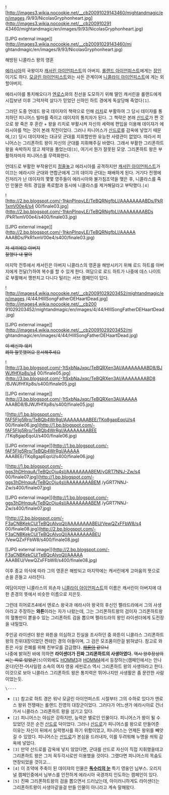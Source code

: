 ![http://images3.wikia.nocookie.net/__cb20091029143460/mightandmagic/en/images
/9/93/NicolasGryphonheart.jpg](http://images3.wikia.nocookie.net/__cb200910291
43460/mightandmagic/en/images/9/93/NicolasGryphonheart.jpg)

[[JPG external image]](http://images3.wikia.nocookie.net/__cb20091029143460/mi
ghtandmagic/en/images/9/93/NicolasGryphonheart.jpg)

  
해방된 니콜라스 왕의 영혼

[에라시아](%EC%97%90%EB%9D%BC%EC%8B%9C%EC%95%84.md)의 국왕이자 [캐서린 아이언피스트](%EC%BA%90%EC%84%9C%EB%A6%B0%20%EC%95%84%EC%9D%B4%EC%96%B8%ED%94%BC%EC%8A%A4%ED%8A%B8.md)의 아버지. [롤랜드 아이언피스트](%EB%A1%A4%EB%9E%9C%EB%93%9C%20%EC%95%84%EC%9D%B4%EC%96%B8%ED%94%BC%EC%8A%A4%ED%8A%B8.md)에게는 [장인](%EC%9E%A5%EC%9D%B8.md)이기도
하다. [모글린 아이언피스트](%EB%AA%A8%EA%B8%80%EB%A6%B0%20%EC%95%84%EC%9D%B4%EC%96%B8%ED%94%BC%EC%8A%A4%ED%8A%B8.md)와는 사돈 관계이며 [니콜라이 아이언피스트](%EB%8B%88%EC%BD%9C%EB%9D%BC%EC%9D%B4%20%EC%95%84%EC%9D%B4%EC%96%B8%ED%94%BC%EC%8A%A4%ED%8A%B8.md)에
게는 외할아버지.

에라시아를 통치해오다가 [엔로스](%EC%97%94%EB%A1%9C%EC%8A%A4.md)와의 친선을 도모하기 위해 딸인 캐서린을
롤랜드에게 시집보낸 이후 그럭저럭 살다가 믿었던 신하인 하트 경에게 독살당해 죽었다`[1]`.

그러던 도중 언데드 왕국 데이쟈의 책략으로 인해 [리치](%EB%A6%AC%EC%B9%98.md)로 부활하여 그 당시 데이쟈를 통치하던
피니어스 빌마를 죽이고 데이쟈의 통치자가 된다. 그 책략은 본래 [산드로](%EC%82%B0%EB%93%9C%EB%A1%9C.md)가
짠 것으로 왕 죽은 후 혼란 + 왕을 리치로 부활시켜 자신의 세력에 편입을 이용해 데이쟈가 에라시아를 먹는 것이 본래 작전이었다. 그러나
피니어스가 [산드로](%EC%82%B0%EB%93%9C%EB%A1%9C.md)를 감옥에 넣었기 때문에,`[2]` 당시 데이쟈에는 대규모
군대를 지휘할만한 유능한 사령관이 없었다. 따라서 피니어스는 그리폰하트 왕이 자신의 군대를 지휘해주길 바랬다. 그래서 부활한 그리폰하트 왕을
속박하지 않고 제약을 풀었는데`[3]`, 여기서 뭔가 잘못된 모양. 그리폰하트 왕은 부활하자마자 피니어스를 무력화한다.

언데드로 부활한 부작용인지 [정줄놓](%EC%A0%95%EC%A4%84%EB%86%93.md)고 에라시아를 공격하지만 [캐서린 아이언피스트](%EC%BA%90%EC%84%9C%EB%A6%B0%20%EC%95%84%EC%9D%B4%EC%96%B8%ED%94%BC%EC%8A%A4%ED%8A%B8.md)가 이끄는 에라시아 군대와 연합군에게 그의 데이쟈 군대는 패배하게 된다. 거기다 전쟁에 진저리가 난 데이쟈의
몇몇 영주들이 에라시아와 불가침조약을 맺은 후, 니콜라스를 죽인 인물은 하트 경임을 폭로함과 동시에 니콜라스를 제거해달라고
부탁했다.`[4]`

![http://2.bp.blogspot.com/-1hknPInpyLE/TeBQRNgfbLI/AAAAAAAABDs/PkR1xmV00e4/s4
00/finale03.jpg](http://2.bp.blogspot.com/-1hknPInpyLE/TeBQRNgfbLI/AAAAAAAABDs
/PkR1xmV00e4/s400/finale03.jpg)

[[JPG external image]](http://2.bp.blogspot.com/-1hknPInpyLE/TeBQRNgfbLI/AAAAA
AAABDs/PkR1xmV00e4/s400/finale03.jpg)

  
<del>저 새끼에요 아버지</del>  
<del>잘했다 내 딸아</del>

마지막 전투에서 캐서린은 아버지 니콜라스의 영혼을 해방시키기 위해 로드 하트를 아버지에게 전달(?)하여 복수를 할 수 있게 한다. 여담으로
로드 하트가 나중에 데스 나이트로 부활해서 깽판치고 다니다 털리는 서브 캠페인이 있다.

![http://images4.wikia.nocookie.net/__cb20091029203452/mightandmagic/en/images
/4/44/HIIISongFatherDEHaartDead.jpg](http://images4.wikia.nocookie.net/__cb200
91029203452/mightandmagic/en/images/4/44/HIIISongFatherDEHaartDead.jpg)

[[JPG external image]](http://images4.wikia.nocookie.net/__cb20091029203452/mi
ghtandmagic/en/images/4/44/HIIISongFatherDEHaartDead.jpg)

  
<del> 이 배신자 쉐키</del>  
<del>폐하 잘못했어요 용서해주세요</del>

![http://3.bp.blogspot.com/-1tSxbNaJxqc/TeBQRXen3AI/AAAAAAAABD8/BJWJfHfXp8s/s4
00/finale05.jpg](http://3.bp.blogspot.com/-1tSxbNaJxqc/TeBQRXen3AI/AAAAAAAABD8
/BJWJfHfXp8s/s400/finale05.jpg)

[[JPG external image]](http://3.bp.blogspot.com/-1tSxbNaJxqc/TeBQRXen3AI/AAAAA
AAABD8/BJWJfHfXp8s/s400/finale05.jpg)

  

![http://1.bp.blogspot.com/-fAF5FIg5Rro/TeBQb4WrRgI/AAAAAAAABEE/TKq8gapEqoU/s4
00/finale06.jpg](http://1.bp.blogspot.com/-fAF5FIg5Rro/TeBQb4WrRgI/AAAAAAAABEE
/TKq8gapEqoU/s400/finale06.jpg)

[[JPG external image]](http://1.bp.blogspot.com/-fAF5FIg5Rro/TeBQb4WrRgI/AAAAA
AAABEE/TKq8gapEqoU/s400/finale06.jpg)

  

![http://1.bp.blogspot.com/-ggs3hDHnquA/TeBQcOju4sI/AAAAAAAABEM/yGRT7NNJ-Zw/s4
00/finale07.jpg](http://1.bp.blogspot.com/-ggs3hDHnquA/TeBQcOju4sI/AAAAAAAABEM
/yGRT7NNJ-Zw/s400/finale07.jpg)

[[JPG external
image]](http://1.bp.blogspot.com/-ggs3hDHnquA/TeBQcOju4sI/AAAAAAAABEM
/yGRT7NNJ-Zw/s400/finale07.jpg)

  

![http://2.bp.blogspot.com/-F3aCNBKekCU/TeBQcAIvoQI/AAAAAAAABEU/VewQZxFFbW8/s4
00/finale08.jpg](http://2.bp.blogspot.com/-F3aCNBKekCU/TeBQcAIvoQI/AAAAAAAABEU
/VewQZxFFbW8/s400/finale08.jpg)

[[JPG external image]](http://2.bp.blogspot.com/-F3aCNBKekCU/TeBQcAIvoQI/AAAAA
AAABEU/VewQZxFFbW8/s400/finale08.jpg)

이후 종교 의식에 따라 그의 영혼은 해방되고 마지막에는 캐서린에게 고마움의 뜻으로 손을 흔들고 사라진다.

여담이지만 니콜라스의 외손자 [니콜라이 아이언피스트](%EB%8B%88%EC%BD%9C%EB%9D%BC%EC%9D%B4%20%EC%95%84%EC%9D%B4%EC%96%B8%ED%94%BC%EC%8A%A4%ED%8A%B8.md)의 이름은 캐서린이 아버지에 대한 존경의 뜻에서
비슷한 이름으로 지은듯.

그런데 히어로즈4에서 엔로스 왕국과 에라시아 왕국의 후신인 펠라드라에서 그의 사생아라고 주장하는 **와튼**이라는 자가 나왔는데, 그는
그리폰하트왕의 검이자 그리폰하트왕의 혈통만이 뽇을수 있는 그리폰하트 검을 뽑으며 펠라드라의 왕인 라이센더에게 도전장을 내밀었다.

주인공 라이샌더 왕은 와튼을 의심하고 진실을 조사하던 중 와튼이 니콜라스 그리폰하트왕의 친위대장이었던 켄테인 경의 아들이며, 그 검은
모조품이란걸 밝혀냈다. 참고로 와튼은 사실 은폐를 위해 친부모를 감금했다.
<del>[패륜아](%ED%8C%A8%EB%A5%9C%EC%95%84.md) 같으니</del>  
나중에 밝혀진 바에 의하면 **라이샌더가 진짜 그리폰하트의 사생아였다.** <del>역시 왕후장상의 씨는 따로
있었군</del>`[5]`이외에도 [HOMM3](HOMM3.md)과 [HOMM4](HOMM4.md)에서 등장하는(캠페인에서는
안나온다)던전-어사일럼 소속의 여자 영웅 세핀로스 역시 그리폰하트 왕의 사생아라고 한다. 이것으로 보아 니콜라스 그리폰하트 왕은 통치력은
뛰어나지만 사생활은 좀 문란한 사람이었는듯.

`\----`

  * `[1]` 참고로 하트 경은 워낙 모글린 아이언피스트 시절부터 그의 수하로 있다가 엔로스 왕위 전쟁때는 롤랜드 진영의 대장군이었다. 그러다가 어느샌가 에라시아로 건너가서 니콜라스 그리폰하트 왕을 섬기고 있다.
  * `[2]` 피니어스는 야심은 강하지만, 능력은 별로인 인물이다. 피니어스가 왕이 될 수 있었던 것은 순전 [산드로](%EC%82%B0%EB%93%9C%EB%A1%9C.md) 덕이었다. 그러나 [산드로](%EC%82%B0%EB%93%9C%EB%A1%9C.md)가 피니어스를 왕으로 만들어준 이유는 자신이 뒤에서 실력행사를 하기 위함이었고, 피니어스는 언제든 왕위를 빼앗길 수 있었다. 피니어스는 [산드로](%EC%82%B0%EB%93%9C%EB%A1%9C.md)가 본심을 드러내자, 이를 두려워해 누명을 씌워 감옥에 넣었다.
  * `[3]` 만약 산드로를 감옥에 넣지 않았다면, 군대를 산드로 자신이 직접 지휘했을테고 그리폰하트 왕은 그저 꼭두각시로만 이용했을 것이다. 그랬다면 피니어스의 목숨도 연장되었을 것이고...
  * `[4]` 이 조약에 주축이 된 데이쟈의 인물은 **[독수리의 눈](%EB%8F%85%EC%88%98%EB%A6%AC%EC%9D%98%20%EB%88%88.md)** 특기 영웅인 님부스. 오리지널 캠페인중에서 님부스를 안전하게 에라시아 국경까지 인도하는 캠페인이 있다.
  * `[5]` 진짜 그리폰하트왕의 검을 뽑으면서 드러났는데, 아이러니하게도 라이샌더는 그리폰하트왕이 사생아같을걸 만들 인물이 아니라고 계속 말해왔다.

